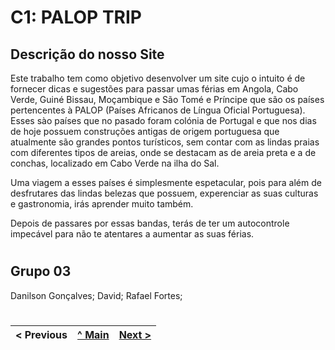 # C1: PALOP TRIP

## Descrição do nosso Site

Este trabalho tem como objetivo desenvolver um site cujo o intuito é de fornecer dicas e sugestões para passar umas férias em 
Angola, Cabo Verde, Guiné Bissau, Moçambique e São Tomé e Príncipe que são os países pertencentes à PALOP (Países Africanos de 
Língua Oficial Portuguesa).
Esses sào países que no pasado foram colónia de Portugal e que nos dias de hoje possuem construções antigas de origem portuguesa 
que atualmente são grandes pontos turísticos, sem contar com as lindas praias com diferentes tipos de areias, onde se destacam as 
de areia preta e a de conchas, localizado em Cabo Verde na ilha do Sal.

Uma viagem a esses países é simplesmente espetacular, pois para além de desfrutares das lindas belezas que possuem, experenciar as
suas culturas e gastronomia, irás aprender muito também.

Depois de passares por essas bandas, terás de ter um autocontrole impecável para não te atentares a aumentar as suas férias.

#

## Grupo 03
Danilson Gonçalves;
David;
Rafael Fortes;


#

< Previous | [^ Main](../../../) | [Next >](c2.md)
:--- | :---: | ---: 
